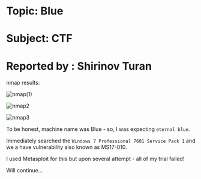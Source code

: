 # Topic: Blue

# Subject:   CTF                                           

# Reported by : Shirinov Turan

nmap results:

![nmap(1)](https://github.com/ShTuran/Practical-Ethical-Hacking/assets/111232034/bda9c42f-5fbb-4b81-909c-c8c2be3c722a)

![nmap2](https://github.com/ShTuran/Practical-Ethical-Hacking/assets/111232034/0b62d338-34fe-4790-b007-ee3614bbb813)

![nmap3](https://github.com/ShTuran/Practical-Ethical-Hacking/assets/111232034/861de32b-1ca1-432e-8c6d-2c577470d182)


To be honest, machine name was Blue - so, I was expecting `eternal blue`.

Immediately searched the `Windows 7 Professional 7601 Service Pack 1` and we a have vulnerability also known as MS17-010.

I used Metasploit for this but upon several attempt - all of my trial failed!

Will continue...
